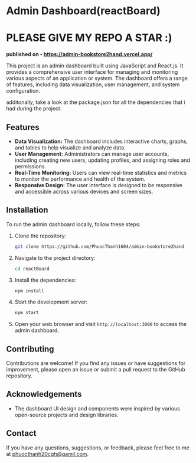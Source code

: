 
# Admin Dashboard(reactBoard)
# PLEASE GIVE MY REPO A STAR :)
**published on - https://admin-bookstore2hand.vercel.app/**

This project is an admin dashboard built using JavaScript and React.js. It provides a comprehensive user interface for managing and monitoring various aspects of an application or system. The dashboard offers a range of features, including data visualization, user management, and system configuration.
 
 
additonally, take a look at the package.json for all the dependencies that i had during the project.

## Features

- **Data Visualization:** The dashboard includes interactive charts, graphs, and tables to help visualize and analyze data.
- **User Management:** Administrators can manage user accounts, including creating new users, updating profiles, and assigning roles and permissions.
- **Real-Time Monitoring:** Users can view real-time statistics and metrics to monitor the performance and health of the system.
- **Responsive Design:** The user interface is designed to be responsive and accessible across various devices and screen sizes.

## Installation

To run the admin dashboard locally, follow these steps:

1. Clone the repository:

   ```bash
   git clone https://github.com/PhuocThanh1604/admin-bookstore2hand
   ```

2. Navigate to the project directory:

   ```bash
   cd reactBoard
   ```

3. Install the dependencies:

   ```bash
   npm install
   ```

4. Start the development server:

   ```bash
   npm start
   ```

5. Open your web browser and visit `http://localhost:3000` to access the admin dashboard.


## Contributing

Contributions are welcome! If you find any issues or have suggestions for improvement, please open an issue or submit a pull request to the GitHub repository.

## Acknowledgements

- The dashboard UI design and components were inspired by various open-source projects and design libraries.
## Contact

If you have any questions, suggestions, or feedback, please feel free to me at phuocthanh20cgh@gamil.com.
